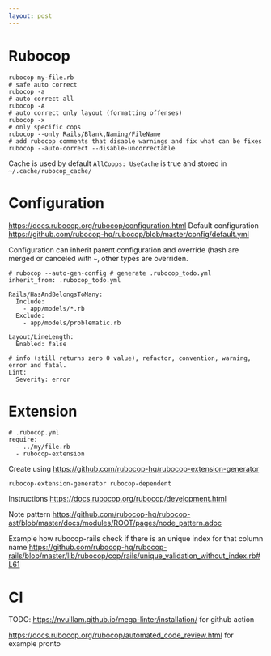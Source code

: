 ```yaml
---
layout: post
---
```


# Rubocop

```
rubocop my-file.rb
# safe auto correct
rubocop -a
# auto correct all
rubocop -A
# auto correct only layout (formatting offenses)
rubocop -x
# only specific cops
rubocop --only Rails/Blank,Naming/FileName
# add rubocop comments that disable warnings and fix what can be fixes
rubocop --auto-correct --disable-uncorrectable
```

Cache is used by default `AllCopps: UseCache` is true and stored in
`~/.cache/rubocop_cache/`

# Configuration

https://docs.rubocop.org/rubocop/configuration.html
Default configuration
https://github.com/rubocop-hq/rubocop/blob/master/config/default.yml

Configuration can inherit parent configuration and override (hash are merged or
canceled with `~`, other types are overriden.

```
# rubocop --auto-gen-config # generate .rubocop_todo.yml
inherit_from: .rubocop_todo.yml

Rails/HasAndBelongsToMany:
  Include:
    - app/models/*.rb
  Exclude:
    - app/models/problematic.rb

Layout/LineLength:
  Enabled: false

# info (still returns zero 0 value), refactor, convention, warning, error and fatal.
Lint:
  Severity: error
```

# Extension

```
# .rubocop.yml
require:
  - ../my/file.rb
  - rubocop-extension
```

Create using https://github.com/rubocop-hq/rubocop-extension-generator

```
rubocop-extension-generator rubocop-dependent

```

Instructions
https://docs.rubocop.org/rubocop/development.html

Note pattern
https://github.com/rubocop-hq/rubocop-ast/blob/master/docs/modules/ROOT/pages/node_pattern.adoc

Example how rubocop-rails check if there is an unique index for that column name
https://github.com/rubocop-hq/rubocop-rails/blob/master/lib/rubocop/cop/rails/unique_validation_without_index.rb#L61

# CI

TODO:
https://nvuillam.github.io/mega-linter/installation/ for github action

https://docs.rubocop.org/rubocop/automated_code_review.html for example pronto

